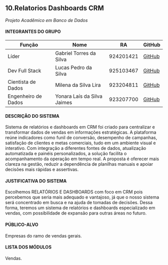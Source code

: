
## 10.Relatorios Dashboards CRM
_Projeto Acadêmico em Banco de Dados_

#### INTEGRANTES DO GRUPO

| Função | Nome | RA | GitHub |
|--------|------|----|--------|
| Líder | Gabriel Torres da Silva | 924201421 | [GitHub](https://github.com/GB-Torress) |
| Dev Full Stack | Lucas Pedro da Silva | 925103467 | [GitHub](https://github.com/lucspedr) |
| Cientista de Dados | Milena da Silva Lira | 923204811 | [GitHub](https://github.com/milenaslira14) |
| Engenheiro de Dados | Yonara Laís da Silva Jaimes | 923207700 | [GitHub](https://github.com/yonaralais2016-png) |


#### DESCRIÇÃO DO SISTEMA
Sistema de relatórios e dashboards em CRM foi criado para centralizar e transformar dados de vendas em informações estratégicas. A plataforma reúne indicadores como funil de conversão, desempenho de campanhas, satisfação de clientes e metas comerciais, tudo em um ambiente visual e interativo. Com integração a diferentes fontes de dados, atualização automatizada e painéis personalizados, a solução facilita o acompanhamento da operação em tempo real. A proposta é oferecer mais clareza na gestão, reduzir a dependência de planilhas manuais e apoiar decisões mais rápidas e assertivas.

#### JUSTIFICATIVA DO SISTEMA
Escolhemos RELATÓRIOS E DASHBOARDS com foco em CRM pois percebemos que seria mais adequado e vantajoso, já que o nosso sistema será concentrado em busca e na ajuda de tomadas de decisões. Dessa forma, teremos um sistema de relatórios e dashboards especializado em vendas, com possibilidade de expansão para outras áreas no futuro.

#### PÚBLICO-ALVO
Empresas do ramo de vendas gerais.

#### LISTA DOS MÓDULOS
Vendas.

